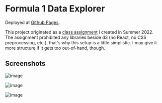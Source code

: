 # Formula 1 Data Explorer

Deployed at [Github Pages](https://anarseyf.github.io/f1-explorer/).

This project originated as a [class assignment](https://github.com/anarseyf/cs416/) I created in Summer 2022. The assignment prohibited any libraries beside d3 (no React, no CSS preprocessing, etc.), that's why this setup is a little simplistic. I may give it more structure if it gets too out-of-hand, though.

## Screenshots

![image](https://user-images.githubusercontent.com/5105579/184982304-b0f7bafd-8adc-4190-96ae-776f29d4b577.png)

![image](https://user-images.githubusercontent.com/5105579/184982440-0bec3034-fb46-4e7f-9766-fc71b82b8791.png)

![image](https://user-images.githubusercontent.com/5105579/184982703-dda0250c-1014-4991-841d-281c2f8d54f5.png)
